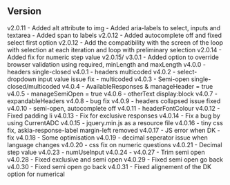 Version
-------
v2.0.11 - Added alt attribute to img
    - Added aria-labels to select, inputs and textarea
    - Added span to labels
v2.0.12 - Added autocomplete off and fixed select first option
v2.0.12 - Add the compatibility with the screen of the loop with selection at each iteration and loop with preliminary selection
    v2.0.14 - Added fix for numeric step value
    v2.0.15/ v3.0.1 - Added option to override browser validation using required, minLength and maxLength
v4.0.0 - headers single-closed
v4.0.1 - headers multicoded
v4.0.2 - select-dropdown input value issue fix - multicoded
v4.0.3 - Semi-open single-closed/multicoded
v4.0.4 - AvailableResponses & manageHeader = true
v4.0.5 - manageSemiOpen = true
v4.0.6 - otherText display:block
v4.0.7 - expandableHeaders
v4.0.8 - bug fix
v4.0.9 - headers collapsed issue fixed
v4.0.10 - semi-open, autocomplete off
v4.0.11 - headerFontColour
v4.0.12 - Fixed padding li
v4.0.13 - Fix for exclusive responses
v4.0.14 - Fix a bug by using CurrentADC
v4.0.15 - jquery.min.js as a resource file
v4.0.16 - tiny css fix, askia-response-label margin-left removed
v4.0.17 - JS error when DK - fix
v4.0.18 - Some optimisation
v4.0.19 - decimal seperator issue when language changes
v4.0.20 - css fix on numeric questions
v4.0.21 - Decimal step value
v4.0.23 - numUseInput
v4.0.24 - 
v4.0.27 - Trim semi open 
v4.0.28 - Fixed exclusive and semi open
v4.0.29 - Fixed semi open go back
v4.0.30 - Fixed semi open go back
v4.0.31 - Fixed alignement of the DK option for numerical
